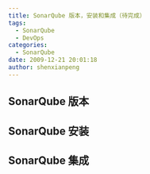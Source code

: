 ```yaml
---
title: SonarQube 版本，安装和集成（待完成）
tags:
  - SonarQube
  - DevOps
categories:
  - SonarQube
date: 2009-12-21 20:01:18
author: shenxianpeng
---
```


## SonarQube 版本

## SonarQube 安装

## SonarQube 集成
